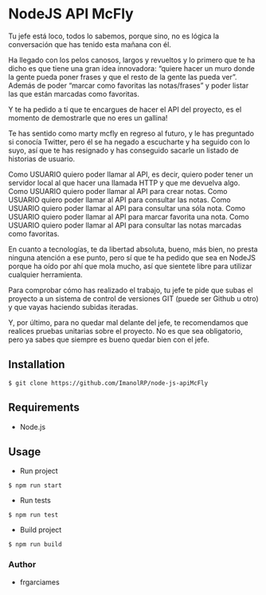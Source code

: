 # NodeJS API McFly 

Tu jefe está loco, todos lo sabemos, porque sino, no es lógica la conversación que has tenido esta mañana con él.

Ha llegado con los pelos canosos, largos y revueltos y lo primero que te ha dicho es que tiene una gran idea innovadora: “quiere hacer un muro donde la gente pueda poner frases y que el resto de la gente las pueda ver”. Además de poder “marcar como favoritas las notas/frases” y poder listar las que están marcadas como favoritas.

Y te ha pedido a tí que te encargues de hacer el API del proyecto, es el momento de demostrarle que no eres un gallina!

Te has sentido como marty mcfly en regreso al futuro, y le has preguntado si conocía Twitter, pero él se ha negado a escucharte y ha seguido con lo suyo, así que te has resignado y has conseguido sacarle un listado de historias de usuario.

Como USUARIO quiero poder llamar al API, es decir, quiero poder tener un servidor local al que hacer una llamada HTTP y que me devuelva algo.
Como USUARIO quiero poder llamar al API para crear notas.
Como USUARIO quiero poder llamar al API para consultar las notas.
Como USUARIO quiero poder llamar al API para consultar una sóla nota.
Como USUARIO quiero poder llamar al API para marcar favorita una nota.
Como USUARIO quiero poder llamar al API para consultar las notas marcadas como favoritas.

En cuanto a tecnologías, te da libertad absoluta, bueno, más bien, no presta ninguna atención a ese punto, pero sí que te ha pedido que sea en NodeJS porque ha oído por ahí que mola mucho, así que sientete libre para utilizar cualquier herramienta.

Para comprobar cómo has realizado el trabajo, tu jefe te pide que subas el proyecto a un sistema de control de versiones GIT (puede ser Github u otro) y que vayas haciendo subidas iteradas.

Y, por último, para no quedar mal delante del jefe, te recomendamos que realices pruebas unitarias sobre el proyecto. No es que sea obligatorio, pero ya sabes que siempre es bueno quedar bien con el jefe.

## Installation
`$ git clone https://github.com/ImanolRP/node-js-apiMcFly`

## Requirements
* Node.js

## Usage
* Run project

`$ npm run start`

* Run tests

`$ npm run test`

* Build project

`$ npm run build`

### Author
* frgarciames
